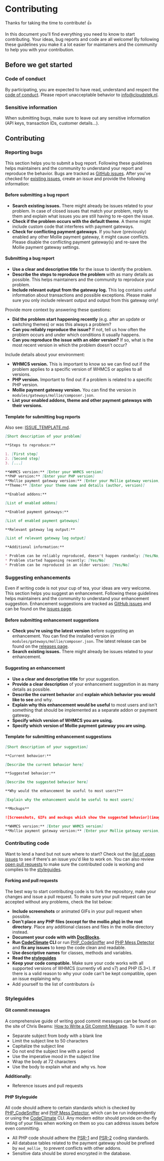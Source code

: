 # Contributing

Thanks for taking the time to contribute! :+1:

In this document you'll find everything you need to know to start contributing. Your ideas, bug reports and code are all welcome! By following these guidelines you make it a lot easier for maintainers and the community to help you with your contribution.

## Before we get started

### Code of conduct

By participating, you are expected to have read, understand and respect the [code of conduct](CODE_OF_CONDUCT.md). Please report unacceptable behavior to [info@cloudstek.nl](info@cloudstek.nl).

### Sensitive information

When submitting bugs, make sure to leave out any sensitive information (API keys, transaction IDs, customer details...). 

## Contributing

### Reporting bugs

This section helps you to submit a bug report. Following these guidelines helps maintainers and the community to understand your report and reproduce the behavior. Bugs are tracked as [GitHub issues](https://guides.github.com/features/issues/). After you've checked for [existing issues](https://github.com/Cloudstek/whmcs-mollie-payment-gateway/issues), create an issue and provide the following information:

#### Before submitting a bug report

* **Search existing issues.** There might already be issues related to your problem. In case of closed issues that match your problem, reply to them and explain what issues you are still having to re-open the issue.
* **Check if the problem occurs with the default theme**. A theme might include custom code that interferes with payment gateways.
* **Check for conflicting payment gateways**. If you have (previously) enabled any other Mollie payment gateway, it might cause conflicts. Please disable the conflicting payment gateway(s) and re-save the Mollie payment gateway settings.

#### Submitting a bug report

* **Use a clear and descriptive title** for the issue to identify the problem.
* **Describe the steps to reproduce the problem** with as many details as possible. This helps maintainers and the community to reproduce your problem.
* **Include relevant output from the gateway log.** This log contains useful information about transactions and possible exceptions. Please make sure you only include relevant output and output from this gateway only!

Provide more context by answering these questions:

* **Did the problem start happening recently** (e.g. after an update or switching themes) or was this always a problem?
* **Can you reliably reproduce the issue?** If not, tell us how often the problem occurs and under which conditions it usually happens.
* **Can you reproduce the issue with an older version?** If so, what is the most recent version in which the problem doesn't occur?

Include details about your environment:

* **WHMCS version.** This is important to know so we can find out if the problem applies to a specific version of WHMCS or applies to all versions.
* **PHP version.** Important to find out if a problem is related to a specific PHP version.
* **Mollie payment gateway version.** You can find the version in `modules/gateways/mollie/composer.json`.
* **List your enabled addons, theme and other payment gateways with their versions.**

#### Template for submitting bug reports

Also see: [ISSUE_TEMPLATE.md](ISSUE_TEMPLATE.md).

```markdown
[Short description of your problem]

**Steps to reproduce:**

1. [First step]
2. [Second step]
3. [...]

**WHMCS version:** [Enter your WHMCS version]
**PHP version:** [Enter your PHP version]
**Mollie payment gateway version:** [Enter your Mollie gateway version]
**Theme:** [Enter your theme name and details (author, version)]

**Enabled addons:**

[List of enabled addons]

**Enabled payment gateways:**

[List of enabled payment gateways]

**Relevant gateway log output:**

[List of relevant gateway log output]

**Additional information:**

* Problem can be reliably reproduced, doesn't happen randomly: [Yes/No]
* Problem started happening recently: [Yes/No]
* Problem can be reproduced in an older version: [Yes/No]
```

### Suggesting enhancements

Even if writing code is not your cup of tea, your ideas are very welcome. This section helps you suggest an enhancement. Following these guidelines helps maintainers and the community to understand your enhancement suggestion. Enhancement suggestions are tracked as [GitHub issues](https://guides.github.com/features/issues/) and can be found on the [issues page](https://github.com/Cloudstek/whmcs-mollie-payment-gateway/labels/enhancement).

#### Before submitting enhancement suggestions

* **Check you're using the latest version** before suggesting an enhancement. You can find the installed version in `modules/gateways/mollie/composer.json`. The latest release can be found on the [releases page](https://github.com/Cloudstek/whmcs-mollie-payment-gateway/releases).
* **Search existing issues.** There might already be issues related to your enhancement.


#### Suggesting an enhancement

* **Use a clear and descriptive title** for your suggestion.
* **Provide a clear description** of your enhancement suggestion in as many details as possible.
* **Describe the current behavior** and **explain which behavior you would like to see** and why.
* **Explain why this enhancement would be useful** to most users and isn't something that should be implemented as a separate addon or payment gateway.
* **Specify which version of WHMCS you are using.**
* **Specify which version of Mollie payment gateway you are using.**

#### Template for submitting enhancement suggestions

```markdown
[Short description of your suggestion]

**Current behavior:**

[Describe the current behavior here]

**Suggested behavior:**

[Describe the suggested behavior here]

**Why would the enhancement be useful to most users?**

[Explain why the enhancement would be useful to most users]

**Mockups**

![Screenshots, GIFs and mockups which show the suggested behavior](image url)

**WHMCS version:** [Enter your WHMCS version]
**Mollie payment gateway version:** [Enter your Mollie gateway version]
```
### Contributing code

Want to lend a hand but not sure where to start? Check out the [list of open issues](https://github.com/Cloudstek/whmcs-mollie-payment-gateway/issues) to see if there's an issue you'd like to work on. You can also review [open pull requests](https://github.com/Cloudstek/whmcs-mollie-payment-gateway/pulls) to make sure the contributed code is working and complies to the [styleguides](#styleguides).

#### Forking and pull requests

The best way to start contributing code is to fork the repository, make your changes and issue a pull request. To make sure your pull request can be accepted without any problems, check the list below:

* **Include screenshots** or animated GIFs in your pull request when possible.
* **Don't place any PHP files (except for the mollie.php) in the root directory**. Place any additional classes and files in the mollie directory instead.
* **Document your code with with [DocBlocks](https://phpdoc.org/docs/latest/guides/docblocks.html).**
* **Run [CodeClimate](https://github.com/codeclimate/codeclimate) CLI** or run [PHP_CodeSniffer](https://github.com/squizlabs/PHP_CodeSniffer) and [PHP Mess Detector](https://phpmd.org) and **fix any issues** to keep the code clean and readable.
* **Use descriptive names** for classes, methods and variables.
* **Read the [styleguides](#styleguides)**
* **Keep your code compatible.** Make sure your code works with all supported versions of WHMCS (currently v6 and v7) and PHP (5.3+). If there is a valid reason to why your code can't be kept compatible, open an issue explaining why. 
* Add yourself to the list of contributors :+1:

### Styleguides

#### Git commit messages

A comprehensive guide of writing good commit messages can be found on the site of Chris Beams: [How to Write a Git Commit Message](http://chris.beams.io/posts/git-commit/). To sum it up:

* Separate subject from body with a blank line
* Limit the subject line to 50 characters
* Capitalize the subject line
* Do not end the subject line with a period
* Use the imperative mood in the subject line
* Wrap the body at 72 characters
* Use the body to explain what and why vs. how

**Additionally:**

* Reference issues and pull requests

#### PHP Styleguide

All code should adhere to certain standards which is checked by [PHP_CodeSniffer](https://github.com/squizlabs/PHP_CodeSniffer) and [PHP Mess Detector](https://phpmd.org), which can be run independently or using the [CodeClimate](https://github.com/codeclimate/codeclimate) CLI. Any modern editor should provide on-the-fly linting of your files when working on them so you can address issues before even committing.

* All PHP code should adhere the [PSR-1](http://www.php-fig.org/psr/psr-1/) and [PSR-2](http://www.php-fig.org/psr/psr-2/) coding standards.
* All database tables related to the payment gateway should be prefixed by `mod_mollie_` to prevent conflicts with other addons.
* Sensitive data should be stored encrypted in the database.